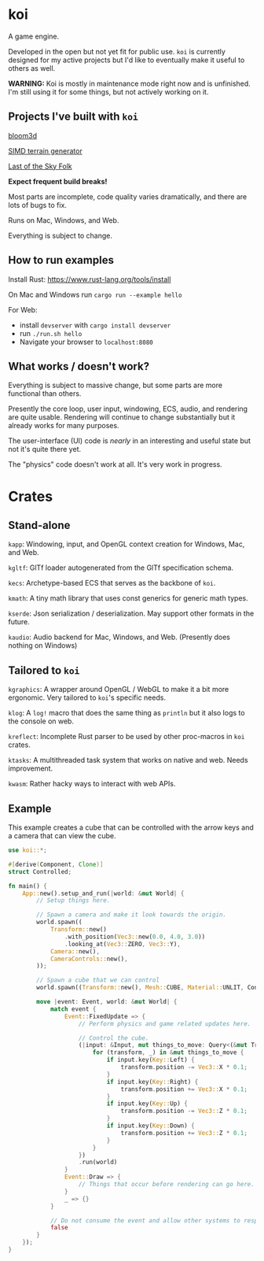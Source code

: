 # koi

A game engine.

Developed in the open but not yet fit for public use. `koi` is currently designed for my active projects but I'd like to eventually make it useful to others as well.

**WARNING:** Koi is mostly in maintenance mode right now and is unfinished. I'm still using it for some things, but not actively working on it.
## Projects I've built with `koi`

[bloom3d](https://bloom3d.com)

[SIMD terrain generator](https://ianjk.com/terrain_generator/)

[Last of the Sky Folk](https://ianjk.com/ld50/)

**Expect frequent build breaks!**

Most parts are incomplete, code quality varies dramatically, and there are lots of bugs to fix.

Runs on Mac, Windows, and Web.

Everything is subject to change.

## How to run examples

Install Rust: <https://www.rust-lang.org/tools/install>

On Mac and Windows run `cargo run --example hello`

For Web:

* install `devserver` with `cargo install devserver`
* run `./run.sh hello`
* Navigate your browser to `localhost:8080`

## What works / doesn't work?

Everything is subject to massive change, but some parts are more functional than others.

Presently the core loop, user input, windowing, ECS, audio, and rendering are quite usable. Rendering will continue to change substantially but it already works for many purposes.

The user-interface (UI) code is *nearly* in an interesting and useful state but not it's quite there yet.

The "physics" code doesn't work at all. It's very work in progress.

# Crates

## Stand-alone

`kapp`: Windowing, input, and OpenGL context creation for Windows, Mac, and Web.

`kgltf`: GlTf loader autogenerated from the GlTf specification schema.

`kecs`: Archetype-based ECS that serves as the backbone of `koi`.

`kmath`: A tiny math library that uses const generics for generic math types.

`kserde`: Json serialization / deserialization. May support other formats in the future.

`kaudio`: Audio backend for Mac, Windows, and Web. (Presently does nothing on Windows)

## Tailored to `koi`

`kgraphics`: A wrapper around OpenGL / WebGL to make it a bit more ergonomic. Very tailored to `koi`'s specific needs.

`klog`: A `log!` macro that does the same thing as `println` but it also logs to the console on web.

`kreflect`: Incomplete Rust parser to be used by other proc-macros in `koi` crates.

`ktasks`: A multithreaded task system that works on native and web. Needs improvement.

`kwasm`: Rather hacky ways to interact with web APIs.

## Example

This example creates a cube that can be controlled with the arrow keys and a camera that can view the cube.

```rust
use koi::*;

#[derive(Component, Clone)]
struct Controlled;

fn main() {
    App::new().setup_and_run(|world: &mut World| {
        // Setup things here.

        // Spawn a camera and make it look towards the origin.
        world.spawn((
            Transform::new()
                .with_position(Vec3::new(0.0, 4.0, 3.0))
                .looking_at(Vec3::ZERO, Vec3::Y),
            Camera::new(),
            CameraControls::new(),
        ));

        // Spawn a cube that we can control
        world.spawn((Transform::new(), Mesh::CUBE, Material::UNLIT, Controlled));

        move |event: Event, world: &mut World| {
            match event {
                Event::FixedUpdate => {
                    // Perform physics and game related updates here.

                    // Control the cube.
                    (|input: &Input, mut things_to_move: Query<(&mut Transform, &Controlled)>| {
                        for (transform, _) in &mut things_to_move {
                            if input.key(Key::Left) {
                                transform.position -= Vec3::X * 0.1;
                            }
                            if input.key(Key::Right) {
                                transform.position += Vec3::X * 0.1;
                            }
                            if input.key(Key::Up) {
                                transform.position -= Vec3::Z * 0.1;
                            }
                            if input.key(Key::Down) {
                                transform.position += Vec3::Z * 0.1;
                            }
                        }
                    })
                    .run(world)
                }
                Event::Draw => {
                    // Things that occur before rendering can go here.
                }
                _ => {}
            }

            // Do not consume the event and allow other systems to respond to it.
            false
        }
    });
}

```
